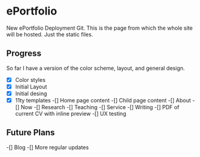 # ePortfolio
New ePortfolio Deployment Git. This is the page from which the whole site will be hosted. Just the static files.

## Progress
So far I have a version of the color scheme, layout, and general design.

-[x] Color styles
-[x] Initial Layout
-[x] Initial desing
-[x] 11ty templates
-[] Home page content
-[] Child page content
  -[] About
  -[] Now
  -[] Research
  -[] Teaching
  -[] Service
  -[] Writing
-[] PDF of current CV with inline preview
-[] UX testing

## Future Plans  
-[] Blog
-[] More regular updates
